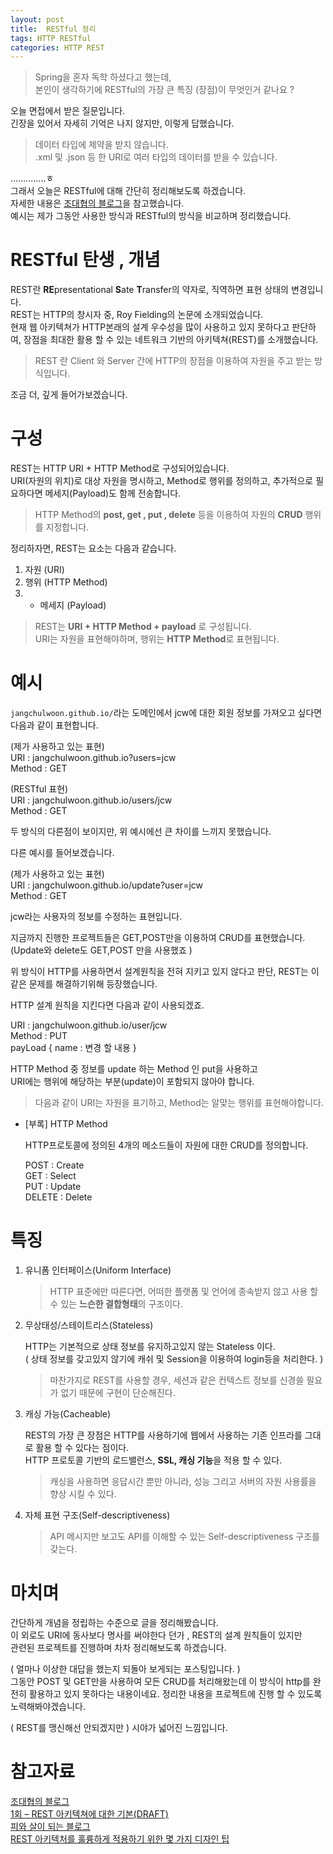 ```yaml
---
layout: post
title:  RESTful 정리 
tags: HTTP RESTful
categories: HTTP REST 
---
```


> Spring을 혼자 독학 하셨다고 했는데,    
> 본인이 생각하기에 RESTful의 가장 큰 특징 (장점)이 무엇인거 같나요 ?   

오늘 면접에서 받은 질문입니다.    
긴장을 있어서 자세히 기억은 나지 않지만, 이렇게 답했습니다.       
    
> 데이터 타입에 제약을 받지 않습니다.      
> .xml 및 .json 등 한 URI로 여러 타입의 데이터를 받을 수 있습니다.      

..............ㅎ    
그래서 오늘은 RESTful에 대해 간단히 정리해보도록 하겠습니다.     
자세한 내용은 [조대협의 블로그](http://bcho.tistory.com/953)을 참고했습니다.     
예시는 제가 그동안 사용한 방식과 RESTful의 방식을 비교하며 정리했습니다.    

# RESTful 탄생 , 개념    
     
REST란 **RE**presentational **S**ate **T**ransfer의 약자로, 직역하면 표현 상태의 변경입니다.    
REST는 HTTP의 창시자 중, Roy Fielding의 논문에 소개되었습니다.     
현재 웹 아키텍쳐가 HTTP본래의 설계 우수성을 많이 사용하고 있지 못하다고 판단하여, 장점을 최대한 활용 할 수 있는 네트워크 기반의 아키텍쳐(REST)를 소개했습니다.       
           
> REST 란 Client 와 Server 간에 HTTP의 장점을 이용하여 자원을 주고 받는 방식입니다.     

조금 더, 깊게 들어가보겠습니다.    

   
# 구성    

REST는 HTTP URI + HTTP Method로 구성되어있습니다.    
URI(자원의 위치)로 대상 자원을 명시하고, Method로 행위를 정의하고, 추가적으로 필요하다면 메세지(Payload)도 함께 전송합니다.     

> HTTP Method의 **post, get , put , delete** 등을 이용하여 자원의 **CRUD** 행위를 지정합니다.   
 

정리하자면,  REST는 요소는 다음과 같습니다.    
1. 자원 (URI)   
2. 행위 (HTTP Method)   
3. + 메세지 (Payload)       

> REST는 **URI + HTTP Method + payload** 로 구성됩니다.    
> URI는 자원을 표현해야하며, 행위는 **HTTP Method**로 표현됩니다.      
  

     
# 예시       

     
`jangchulwoon.github.io/`라는 도메인에서 jcw에 대한 회원 정보를 가져오고 싶다면 다음과 같이 표현합니다.     

(제가 사용하고 있는 표현)   
URI :  jangchulwoon.github.io?users=jcw    
Method : GET  

(RESTful 표현)     
URI :  jangchulwoon.github.io/users/jcw     
Method : GET 


두 방식의 다른점이 보이지만, 위 예시에선 큰 차이를 느끼지 못했습니다.
    
다른 예시를 들어보겠습니다.     

(제가 사용하고 있는 표현)     
URI :  jangchulwoon.github.io/update?user=jcw      
Method : GET   

jcw라는 사용자의 정보를 수정하는 표현입니다.    
     
지금까지 진행한 프로젝트들은 GET,POST만을 이용하여 CRUD를 표현했습니다.    
(Update와 delete도 GET,POST 만을 사용했죠 ) 

위 방식이 HTTP를 사용하면서 설계원칙을 전혀 지키고 있지 않다고 판단,  REST는 이 같은 문제를 해결하기위해 등장했습니다. 

HTTP 설계 원칙을 지킨다면 다음과 같이 사용되겠죠.     
   
URI :  jangchulwoon.github.io/user/jcw      
Method : PUT   
payLoad  {
	name : 변경 할 내용 
}     


HTTP Method 중 정보를 update 하는 Method 인 put을 사용하고    
URI에는 행위에 해당하는 부분(update)이 포함되지 않아야 합니다.   



> 다음과 같이 URI는 자원을 표기하고, Method는 알맞는 행위를 표현해야합니다.     

 
+ [부록] HTTP Method
	
	HTTP프로토콜에 정의된 4개의 메소드들이 자원에 대한 CRUD를 정의합니다. 

	POST : Create    
	GET : Select     
	PUT : Update     
	DELETE : Delete     

    
	  
# 특징     

1. 유니폼 인터페이스(Uniform Interface)    

	> HTTP 표준에만 따른다면, 어떠한 플랫폼 및 언어에 종속받지 않고 사용 할 수 있는 **느슨한 결합형태**의 구조이다.

2. 무상태성/스테이트리스(Stateless)       

	HTTP는 기본적으로 상태 정보를 유지하고있지 않는 Stateless 이다.     
	( 상태 정보를 갖고있지 않기에 캐쉬 및 Session을 이용하여 login등을 처리한다.  )     


	> 마찬가지로 REST를 사용할 경우, 세션과 같은 컨텍스트 정보를 신경쓸 필요가 없기 때문에 구현이 단순해진다.


3. 캐싱 가능(Cacheable)      

	REST의 가장 큰 장점은 HTTP를 사용하기에 웹에서 사용하는 기존 인프라를 그대로 활용 할 수 있다는 점이다.    
	HTTP 프로토콜 기반의 로드밸런스, **SSL, 캐싱 기능**을 적용 할 수 있다.   

	> 캐싱을 사용하면 응답시간 뿐만 아니라, 성능 그리고 서버의 자원 사용률을 향상 시킬 수 있다.

4. 자체 표현 구조(Self-descriptiveness)      
 
	>  API 메시지만 보고도 API를 이해할 수 있는 Self-descriptiveness 구조를 갖는다.    
	

	

# 마치며     

간단하게 개념을 정립하는 수준으로 글을 정리해봤습니다.   
이 외로도 URI에 동사보다 명사를 써야한다 던가 , REST의 설계 원칙들이 있지만   
관련된 프로젝트를 진행하며 차차 정리해보도록 하겠습니다.  

( 얼마나 이상한 대답을 했는지 되돌아 보게되는 포스팅입니다. )      
그동안 POST 및 GET만을 사용하여 모든 CRUD를 처리해왔는데 이 방식이 http를 완전히 활용하고 있지 못하다는 내용이네요. 정리한 내용을 프로젝트에 진행 할 수 있도록 노력해봐야겠습니다.    

( REST를 맹신해선 안되겠지만 ) 
시야가 넓어진 느낌입니다. 






# 참고자료     

[조대협의 블로그](http://bcho.tistory.com/953)        
[1회 – REST 아키텍쳐에 대한 기본(DRAFT)](http://bcho.tistory.com/m/321)   
[피와 살이 되는 블로그](http://sonim1.tistory.com/105)   
[REST 아키텍처를 훌륭하게 적용하기 위한 몇 가지 디자인 팁](https://spoqa.github.io/2012/02/27/rest-introduction.html)
    
